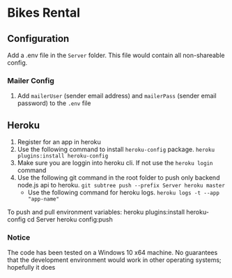 
# Bikes Rental

## Configuration
Add a .env file in the `Server` folder. This file would contain all non-shareable config.


### Mailer Config
1. Add `mailerUser` (sender email address) and `mailerPass` (sender email password) to the `.env` file 


## Heroku
1. Register for an app in heroku 
2. Use the following command to install `heroku-config` package. `heroku plugins:install heroku-config`
3. Make sure you are loggin into heroku cli. If not use the `heroku login` command
2. Use the following git command in the root folder to push only backend node.js api to heroku. `git subtree push --prefix Server heroku master` 
    * Use the following command for heroku logs. `heroku logs -t --app "app-name"` 

To push and pull environment variables: 
heroku plugins:install heroku-config
cd Server
heroku config:push

### Notice

The code has been tested on a Windows 10 x64 machine. No guarantees that the development environment would work in other operating systems; hopefully it does


